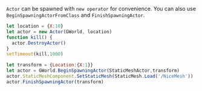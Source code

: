 `Actor` can be spawned with `new operator` for convenience. You can also use `BeginSpawningActorFromClass` and `FinishSpawningActor`.

```js
let location = {X:10}
let actor = new Actor(GWorld, location)
function kill() {
  actor.DestroyActor()
}
setTimeout(kill,1000)
```

```js
let transform = {Location:{X:1}}
let actor = GWorld.BeginSpawningActor(StaticMeshActor,transform)
actor.StaticMeshComponent.SetStaticMesh(StaticMesh.Load('/NiceMesh'))
actor.FinishSpawningActor(transform)
```